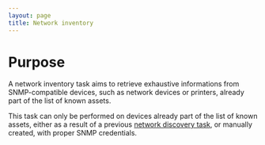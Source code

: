 ```yaml
---
layout: page
title: Network inventory
---
```


# Purpose

A network inventory task aims to retrieve exhaustive informations from
SNMP-compatible devices, such as network devices or printers, already part of
the list of known assets.

This task can only be performed on devices already part of the list of known
assets, either as a result of a previous [network discovery
task](networkdiscovery.html), or manually created, with proper SNMP
credentials.
